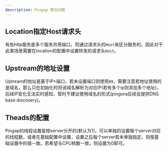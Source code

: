 ```yaml
---
description: Pingap 常见问题
---
```


## Location指定Host请求头

有些http服务是多个服务共用端口，而通过请求头的`Host`来区分服务的，因此对于此类场景需要在location的配置中设置转发的请求头`Host`。

## Upstream的地址设置

Uptream的地址是基于IP+端口，若未设置端口则使用`80`，需要注意若地址使用的是域名，那么只在初始化时将该域名解析为对应IP(若有多个ip则添加多个地址)，后续IP变化无法实时感知，暂时不建议使用域名的形式(pingora后续会提供DNS base discovery)。

## Theads的配置

Pingap的线程设置是按server分开的(默认为1)，可以单独的设置每个server对应的线程数，或者在基础配置中设置，设置之后每个server若未单独指定，则按基础设置中的值一致。若希望与CPU核数一致，则设置为0即可。
